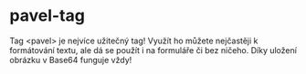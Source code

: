 # pavel-tag
Tag &lt;pavel> je nejvíce užitečný tag! Využít ho můžete nejčastěji k formátování textu, ale dá se použít i na formuláře či bez ničeho. Díky uložení obrázku v Base64 funguje vždy! 
